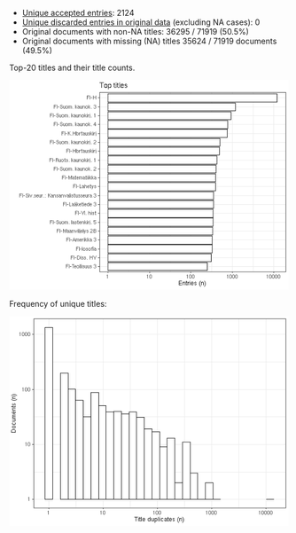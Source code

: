 -   [Unique accepted entries](output.tables/holder_accepted.csv): 2124
-   [Unique discarded entries in original data](output.tables/holder_discarded.csv) (excluding NA cases): 0
-   Original documents with non-NA titles: 36295 / 71919 (50.5%)
-   Original documents with missing (NA) titles 35624 / 71919 documents
    (49.5%)

Top-20 titles and their title counts.

![plot of chunk summarytitle](figure/rmd_holder_summarytitle-1.png)

Frequency of unique titles:

![plot of chunk uniquetitles](figure/rmd_holder_uniquetitles-1.png)
